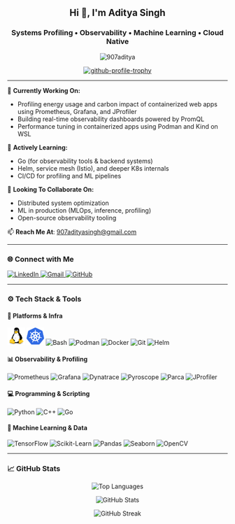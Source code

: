 <h2 align="center">Hi 👋, I'm Aditya Singh</h2>
<h3 align="center">Systems Profiling • Observability • Machine Learning • Cloud Native</h3>

<p align="center">
  <img src="https://komarev.com/ghpvc/?username=907aditya&label=Profile%20views&color=0e75b6&style=flat" alt="907aditya" />
</p>

<p align="center">
  <a href="https://github.com/ryo-ma/github-profile-trophy">
    <img src="https://github-profile-trophy.vercel.app/?username=907aditya&theme=gruvbox&no-frame=true&margin-w=10" alt="github-profile-trophy" />
  </a>
</p>

---

🔭 **Currently Working On:**
- Profiling energy usage and carbon impact of containerized web apps using Prometheus, Grafana, and JProfiler
- Building real-time observability dashboards powered by PromQL
- Performance tuning in containerized apps using Podman and Kind on WSL

🌱 **Actively Learning:**
- Go (for observability tools & backend systems)
- Helm, service mesh (Istio), and deeper K8s internals
- CI/CD for profiling and ML pipelines

💼 **Looking To Collaborate On:**
- Distributed system optimization
- ML in production (MLOps, inference, profiling)
- Open-source observability tooling

📫 **Reach Me At**: [907adityasingh@gmail.com](mailto:907adityasingh@gmail.com)

---

### 🌐 Connect with Me

<p align="left">
  <a href="https://www.linkedin.com/in/907adityasingh/" target="_blank">
    <img src="https://img.shields.io/badge/LinkedIn-%230077B5.svg?&style=for-the-badge&logo=linkedin&logoColor=white" alt="LinkedIn"/>
  </a>
  <a href="mailto:907adityasingh@gmail.com">
    <img src="https://img.shields.io/badge/Gmail-D14836?style=for-the-badge&logo=gmail&logoColor=white" alt="Gmail"/>
  </a>
  <a href="https://github.com/907aditya" target="_blank">
    <img src="https://img.shields.io/badge/GitHub-100000?style=for-the-badge&logo=github&logoColor=white" alt="GitHub"/>
  </a>
</p>

---

### ⚙️ Tech Stack & Tools

#### 🚀 Platforms & Infra
<p align="left">
  <img src="https://raw.githubusercontent.com/devicons/devicon/master/icons/linux/linux-original.svg" alt="Linux" width="40" height="40"/>
  <img src="https://raw.githubusercontent.com/devicons/devicon/master/icons/kubernetes/kubernetes-plain.svg" alt="Kubernetes" width="40" height="40"/>
  <img src="https://cdn.jsdelivr.net/gh/devicons/devicon/icons/bash/bash-original.svg" alt="Bash" width="40" height="40"/>
  <img src="https://static-00.iconduck.com/assets.00/podman-icon-2048x2048-d8evqazt.png" alt="Podman" width="40" height="40"/>
  <img src="https://cdn.jsdelivr.net/gh/devicons/devicon/icons/docker/docker-original.svg" alt="Docker" width="40" height="40"/>
  <img src="https://cdn.jsdelivr.net/gh/devicons/devicon/icons/git/git-original.svg" alt="Git" width="40" height="40"/>
  <img src="https://www.vectorlogo.zone/logos/helmsh/helmsh-icon.svg" alt="Helm" width="40" height="40"/>
</p>

#### 📊 Observability & Profiling
<p align="left">
  <img src="https://www.vectorlogo.zone/logos/prometheusio/prometheusio-icon.svg" alt="Prometheus" width="40" height="40"/>
  <img src="https://cdn.jsdelivr.net/gh/devicons/devicon/icons/grafana/grafana-original.svg" alt="Grafana" width="40" height="40"/>
  <img src="" alt="Dynatrace" width="100" height="40"/>
  <img src="" alt="Pyroscope" width="40" height="40"/>
  <img src="" alt="Parca" width="40" height="40"/>
  <img src="" alt="JProfiler" width="40" height="40"/>
</p>

#### 💻 Programming & Scripting
<p align="left">
  <img src="https://cdn.jsdelivr.net/gh/devicons/devicon/icons/python/python-original.svg" alt="Python" width="40" height="40"/>
  <img src="https://cdn.jsdelivr.net/gh/devicons/devicon/icons/cplusplus/cplusplus-original.svg" alt="C++" width="40" height="40"/>
  <img src="https://cdn.jsdelivr.net/gh/devicons/devicon/icons/go/go-original.svg" alt="Go" width="40" height="40"/>
</p>

#### 🧠 Machine Learning & Data
<p align="left">
  <img src="https://www.vectorlogo.zone/logos/tensorflow/tensorflow-icon.svg" alt="TensorFlow" width="40" height="40"/>
  <img src="https://upload.wikimedia.org/wikipedia/commons/0/05/Scikit_learn_logo_small.svg" alt="Scikit-Learn" width="40" height="40"/>
  <img src="https://cdn.jsdelivr.net/gh/devicons/devicon/icons/pandas/pandas-original.svg" alt="Pandas" width="40" height="40"/>
  <img src="https://seaborn.pydata.org/_images/logo-mark-lightbg.svg" alt="Seaborn" width="40" height="40"/>
  <img src="https://opencv.org/wp-content/uploads/2020/07/OpenCV_logo_no_text.png" alt="OpenCV" width="40" height="40"/>
</p>

---

### 📈 GitHub Stats

<p align="center">
  <img src="https://github-readme-stats.vercel.app/api/top-langs/?username=907aditya&layout=compact&theme=tokyonight" alt="Top Languages" />
</p>

<p align="center">
  <img src="https://github-readme-stats.vercel.app/api?username=907aditya&show_icons=true&theme=tokyonight&hide_title=true" alt="GitHub Stats" />
</p>

<p align="center">
  <img src="https://github-readme-streak-stats.herokuapp.com/?user=907aditya&theme=tokyonight" alt="GitHub Streak" />
</p>

